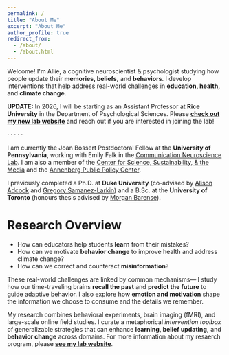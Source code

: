 ```yaml
---
permalink: /
title: "About Me"
excerpt: "About Me"
author_profile: true
redirect_from: 
  - /about/
  - /about.html
---
```

Welcome! I'm Allie, a cognitive neuroscientist & psychologist studying how people update their **memories, beliefs,** and **behaviors**. I develop interventions that help address real-world challenges in **education, health,** and **climate change**. 

**UPDATE:** In 2026, I will be starting as an Assistant Professor at **Rice University** in the Department of Psychological Sciences. Please **[check out my new lab website](https://www.sinclairlab-rice.com/)** and reach out if you are interested in joining the lab! 

· · · · ·

I am currently the Joan Bossert Postdoctoral Fellow at the **University of Pennsylvania**, working with Emily Falk in the <a href="https://www.asc.upenn.edu/research/centers/communication-neuroscience-lab">Communication Neuroscience Lab</a>. I am also a member of the <a href="https://web.sas.upenn.edu/pcssm/">Center for Science, Sustainability, & the Media</a> and the <a href="https://www.annenbergpublicpolicycenter.org/">Annenberg Public Policy Center</a>.

I previously completed a Ph.D. at **Duke University** (co-advised by <a href="https://www.adcocklab.org/">Alison Adcock</a> and <a href="https://www.mcablab.science/">Gregory Samanez-Larkin</a>) and a B.Sc. at the **University of Toronto** (honours thesis advised by [Morgan Barense](https://barense.psych.utoronto.ca/)).



Research Overview
======
- How can educators help students **learn** from their mistakes?
- How can we motivate **behavior change** to improve health and address climate change?
- How can we correct and counteract **misinformation**?

These real-world challenges are linked by common mechanisms— I study how our time-traveling brains **recall the past** and **predict the future** to guide adaptive behavior. I also explore how **emotion and motivation** shape the information we choose to consume and the details we remember. 

My research combines behavioral experiments, brain imaging (fMRI), and large-scale online field studies. I curate a metaphorical *intervention toolbox* of generalizable strategies that can enhance **learning, belief updating,** and **behavior change** across domains. For more information about my resaerch program, please **[see my lab website](https://www.sinclairlab-rice.com/projects)**.
